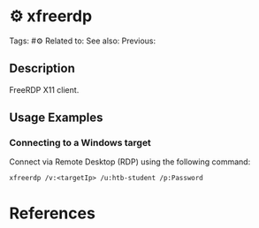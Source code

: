 # ⚙️ xfreerdp

Tags: #⚙️
Related to: 
See also: 
Previous: 

## Description

FreeRDP X11 client.

## Usage Examples

### Connecting to a Windows target

Connect via Remote Desktop (RDP) using the following command:

	xfreerdp /v:<targetIp> /u:htb-student /p:Password

# References